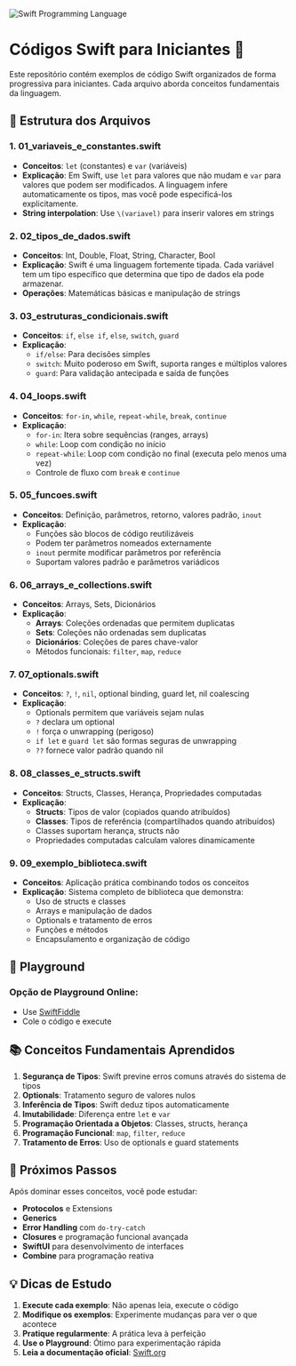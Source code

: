 ![Swift Programming Language](https://codeit.us/wp-content/uploads/2018/10/swift-programming-language-scaled.webp)

# Códigos Swift para Iniciantes 📱

Este repositório contém exemplos de código Swift organizados de forma progressiva para iniciantes. Cada arquivo aborda conceitos fundamentais da linguagem.

## 📂 Estrutura dos Arquivos

### 1. **01_variaveis_e_constantes.swift**
- **Conceitos**: `let` (constantes) e `var` (variáveis)
- **Explicação**: Em Swift, use `let` para valores que não mudam e `var` para valores que podem ser modificados. A linguagem infere automaticamente os tipos, mas você pode especificá-los explicitamente.
- **String interpolation**: Use `\(variavel)` para inserir valores em strings

### 2. **02_tipos_de_dados.swift**
- **Conceitos**: Int, Double, Float, String, Character, Bool
- **Explicação**: Swift é uma linguagem fortemente tipada. Cada variável tem um tipo específico que determina que tipo de dados ela pode armazenar.
- **Operações**: Matemáticas básicas e manipulação de strings

### 3. **03_estruturas_condicionais.swift**
- **Conceitos**: `if`, `else if`, `else`, `switch`, `guard`
- **Explicação**: 
  - `if/else`: Para decisões simples
  - `switch`: Muito poderoso em Swift, suporta ranges e múltiplos valores
  - `guard`: Para validação antecipada e saída de funções

### 4. **04_loops.swift**
- **Conceitos**: `for-in`, `while`, `repeat-while`, `break`, `continue`
- **Explicação**:
  - `for-in`: Itera sobre sequências (ranges, arrays)
  - `while`: Loop com condição no início
  - `repeat-while`: Loop com condição no final (executa pelo menos uma vez)
  - Controle de fluxo com `break` e `continue`

### 5. **05_funcoes.swift**
- **Conceitos**: Definição, parâmetros, retorno, valores padrão, `inout`
- **Explicação**:
  - Funções são blocos de código reutilizáveis
  - Podem ter parâmetros nomeados externamente
  - `inout` permite modificar parâmetros por referência
  - Suportam valores padrão e parâmetros variádicos

### 6. **06_arrays_e_collections.swift**
- **Conceitos**: Arrays, Sets, Dicionários
- **Explicação**:
  - **Arrays**: Coleções ordenadas que permitem duplicatas
  - **Sets**: Coleções não ordenadas sem duplicatas
  - **Dicionários**: Coleções de pares chave-valor
  - Métodos funcionais: `filter`, `map`, `reduce`

### 7. **07_optionals.swift**
- **Conceitos**: `?`, `!`, `nil`, optional binding, guard let, nil coalescing
- **Explicação**:
  - Optionals permitem que variáveis sejam nulas
  - `?` declara um optional
  - `!` força o unwrapping (perigoso)
  - `if let` e `guard let` são formas seguras de unwrapping
  - `??` fornece valor padrão quando nil

### 8. **08_classes_e_structs.swift**
- **Conceitos**: Structs, Classes, Herança, Propriedades computadas
- **Explicação**:
  - **Structs**: Tipos de valor (copiados quando atribuídos)
  - **Classes**: Tipos de referência (compartilhados quando atribuídos)
  - Classes suportam herança, structs não
  - Propriedades computadas calculam valores dinamicamente

### 9. **09_exemplo_biblioteca.swift**
- **Conceitos**: Aplicação prática combinando todos os conceitos
- **Explicação**: Sistema completo de biblioteca que demonstra:
  - Uso de structs e classes
  - Arrays e manipulação de dados
  - Optionals e tratamento de erros
  - Funções e métodos
  - Encapsulamento e organização de código

## 🚀 Playground

### Opção de Playground Online:
- Use [SwiftFiddle](https://swiftfiddle.com/)
- Cole o código e execute

## 📚 Conceitos Fundamentais Aprendidos

1. **Segurança de Tipos**: Swift previne erros comuns através do sistema de tipos
2. **Optionals**: Tratamento seguro de valores nulos
3. **Inferência de Tipos**: Swift deduz tipos automaticamente
4. **Imutabilidade**: Diferença entre `let` e `var`
5. **Programação Orientada a Objetos**: Classes, structs, herança
6. **Programação Funcional**: `map`, `filter`, `reduce`
7. **Tratamento de Erros**: Uso de optionals e guard statements

## 🎯 Próximos Passos

Após dominar esses conceitos, você pode estudar:
- **Protocolos** e Extensions
- **Generics**
- **Error Handling** com `do-try-catch`
- **Closures** e programação funcional avançada
- **SwiftUI** para desenvolvimento de interfaces
- **Combine** para programação reativa

## 💡 Dicas de Estudo

1. **Execute cada exemplo**: Não apenas leia, execute o código
2. **Modifique os exemplos**: Experimente mudanças para ver o que acontece
3. **Pratique regularmente**: A prática leva à perfeição
4. **Use o Playground**: Ótimo para experimentação rápida
5. **Leia a documentação oficial**: [Swift.org](https://swift.org/documentation/)
